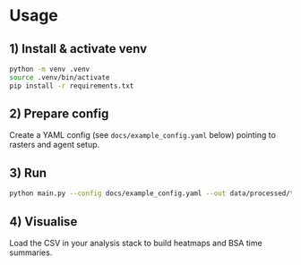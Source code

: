 # Usage

## 1) Install & activate venv
```bash
python -m venv .venv
source .venv/bin/activate
pip install -r requirements.txt
```

## 2) Prepare config
Create a YAML config (see `docs/example_config.yaml` below) pointing to rasters and agent setup.

## 3) Run
```bash
python main.py --config docs/example_config.yaml --out data/processed/tracks_demo.csv
```

## 4) Visualise
Load the CSV in your analysis stack to build heatmaps and BSA time summaries.
```